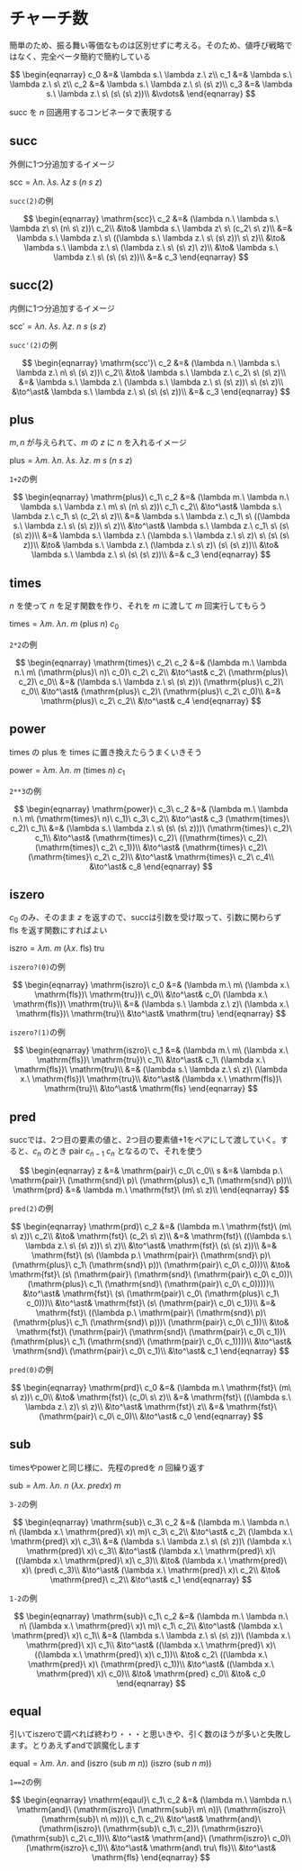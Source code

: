 # チャーチ数

簡単のため、振る舞い等価なものは区別せずに考える。そのため、値呼び戦略ではなく、完全ベータ簡約で簡約している

$$
\begin{eqnarray}
c_0 &=& \lambda s.\ \lambda z.\ z\\
c_1 &=& \lambda s.\ \lambda z.\ s\ z\\
c_2 &=& \lambda s.\ \lambda z.\ s\ (s\ z)\\
c_3 &=& \lambda s.\ \lambda z.\ s\ (s\ (s\ z))\\
&\vdots&
\end{eqnarray}
$$

$\mathrm{succ}$ を $n$ 回適用するコンビネータで表現する

## succ

外側に1つ分追加するイメージ

$\mathrm{scc} = \lambda n.\ \lambda s.\ \lambda z\ s\ (n\ s\ z)$

`succ(2)`の例

$$
\begin{eqnarray}
\mathrm{scc}\ c_2
&=& (\lambda n.\ \lambda s.\ \lambda z\ s\ (n\ s\ z))\ c_2\\
&\to& \lambda s.\ \lambda z\ s\ (c_2\ s\ z)\\
&=& \lambda s.\ \lambda z.\ s\ ((\lambda s.\ \lambda z.\ s\ (s\ z))\ s\ z)\\
&\to& \lambda s.\ \lambda z.\ s\ (\lambda z.\ s\ (s\ z)\ z)\\
&\to& \lambda s.\ \lambda z.\ s\ (s\ (s\ z))\\
&=& c_3
\end{eqnarray}
$$

## succ(2)

内側に1つ分追加するイメージ

$\mathrm{scc'} = \lambda n.\ \lambda s.\ \lambda z.\ n\ s\ (s\ z)$

`succ'(2)`の例

$$
\begin{eqnarray}
\mathrm{scc'}\ c_2
&=& (\lambda n.\ \lambda s.\ \lambda z.\ n\ s\ (s\ z))\ c_2\\
&\to& \lambda s.\ \lambda z.\ c_2\ s\ (s\ z)\\
&=& \lambda s.\ \lambda z.\ (\lambda s.\ \lambda z.\ s\ (s\ z))\ s\ (s\ z)\\
&\to^\ast& \lambda s.\ \lambda z.\ s\ (s\ (s\ z))\\
&=& c_3
\end{eqnarray}
$$

## plus

$m, n$ が与えられて、$m$ の $z$ に $n$ を入れるイメージ

$\mathrm{plus} = \lambda m.\ \lambda n.\ \lambda s.\ \lambda z.\ m\ s\ (n\ s\ z)$

`1+2`の例

$$
\begin{eqnarray}
\mathrm{plus}\ c_1\ c_2
&=& (\lambda m.\ \lambda n.\ \lambda s.\ \lambda z.\ m\ s\ (n\ s\ z))\ c_1\ c_2\\
&\to^\ast& \lambda s.\ \lambda z.\ c_1\ s\ (c_2\ s\ z)\\
&=& \lambda s.\ \lambda z.\ c_1\ s\ ((\lambda s.\ \lambda z.\ s\ (s\ z))\ s\ z)\\
&\to^\ast& \lambda s.\ \lambda z.\ c_1\ s\ (s\ (s\ z))\\
&=&  \lambda s.\ \lambda z.\ (\lambda s.\ \lambda z.\ s\ z)\ s\ (s\ (s\ z))\\
&\to& \lambda s.\ \lambda z.\ (\lambda z.\ s\ z)\ (s\ (s\ z))\\
&\to& \lambda s.\ \lambda z.\ s\ (s\ (s\ z))\\
&=& c_3
\end{eqnarray}
$$

## times

$n$ を使って $n$ を足す関数を作り、それを $m$ に渡して $m$ 回実行してもらう

$\mathrm{times} = \lambda m.\ \lambda n.\ m\ (\mathrm{plus}\ n)\ c_0$

`2*2`の例

$$
\begin{eqnarray}
\mathrm{times}\ c_2\ c_2
&=& (\lambda m.\ \lambda n.\ m\ (\mathrm{plus}\ n)\  c_0)\ c_2\ c_2\\
&\to^\ast& c_2\ (\mathrm{plus}\ c_2)\ c_0\\
&=& (\lambda s.\ \lambda z.\ s\ (s\ z))\ (\mathrm{plus}\ c_2)\ c_0\\
&\to^\ast& (\mathrm{plus}\ c_2)\ (\mathrm{plus}\ c_2\ c_0)\\
&=& \mathrm{plus}\ c_2\ c_2\\
&\to^\ast& c_4
\end{eqnarray}
$$

## power

$\mathrm{times}$ の $\mathrm{plus}$ を $\mathrm{times}$ に置き換えたらうまくいきそう

$\mathrm{power} = \lambda m.\ \lambda n.\ m\ (\mathrm{times}\ n)\ c_1$

`2**3`の例

$$
\begin{eqnarray}
\mathrm{power}\ c_3\ c_2
&=& (\lambda m.\ \lambda n.\ m\ (\mathrm{times}\ n)\ c_1)\ c_3\ c_2\\
&\to^\ast& c_3 (\mathrm{times}\ c_2)\ c_1\\
&=& (\lambda s.\ \lambda z.\ s\ (s\ (s\ z)))\ (\mathrm{times}\ c_2)\ c_1\\
&\to^\ast& (\mathrm{times}\ c_2)\ ((\mathrm{times}\ c_2)\ (\mathrm{times}\ c_2\ c_1))\\
&\to^\ast& (\mathrm{times}\ c_2)\ (\mathrm{times}\ c_2\ c_2)\\
&\to^\ast& \mathrm{times}\ c_2\ c_4\\
&\to^\ast& c_8
\end{eqnarray}
$$

## iszero

$c_0$ のみ、そのまま $z$ を返すので、succは引数を受け取って、引数に関わらず $\mathrm{fls}$ を返す関数にすればよい

$\mathrm{iszro} = \lambda m.\ m\ (\lambda x.\ \mathrm{fls})\ \mathrm{tru}$

`iszero?(0)`の例

$$
\begin{eqnarray}
\mathrm{iszro}\ c_0
&=& (\lambda m.\ m\ (\lambda x.\ \mathrm{fls})\ \mathrm{tru})\ c_0\\
&\to^\ast& c_0\ (\lambda x.\ \mathrm{fls})\ \mathrm{tru}\\
&=& (\lambda s.\ \lambda z.\ z)\ (\lambda x.\ \mathrm{fls})\ \mathrm{tru}\\
&\to^\ast& \mathrm{tru}
\end{eqnarray}
$$

`iszero?(1)`の例

$$
\begin{eqnarray}
\mathrm{iszro}\ c_1
&=& (\lambda m.\ m\ (\lambda x.\ \mathrm{fls})\ \mathrm{tru})\ c_1\\
&\to^\ast& c_1\ (\lambda x.\ \mathrm{fls})\ \mathrm{tru}\\
&=& (\lambda s.\ \lambda z.\ s\ z)\ (\lambda x.\ \mathrm{fls})\ \mathrm{tru}\\
&\to^\ast& (\lambda x.\ \mathrm{fls})\ \mathrm{tru}\\
&\to^\ast& \mathrm{fls}
\end{eqnarray}
$$

## pred

succでは、2つ目の要素の値と、2つ目の要素値+1をペアにして渡していく。すると、$c_n$ のとき $\mathrm{pair}\ c_{n-1}\ c_n$ となるので、それを使う

$$
\begin{eqnarray}
z &=& \mathrm{pair}\ c_0\ c_0\\
s &=& \lambda p.\ \mathrm{pair}\ (\mathrm{snd}\ p)\ (\mathrm{plus}\ c_1\ (\mathrm{snd}\ p))\\
\mathrm{prd} &=& \lambda m.\ \mathrm{fst}\ (m\ s\ z)\\
\end{eqnarray}
$$

`pred(2)`の例

$$
\begin{eqnarray}
\mathrm{prd}\ c_2
&=& (\lambda m.\ \mathrm{fst}\ (m\ s\ z))\ c_2\\
&\to& \mathrm{fst}\ (c_2\ s\ z)\\
&=& \mathrm{fst}\ ((\lambda s.\ \lambda z.\ s\ (s\ z))\ s\ z)\\
&\to^\ast& \mathrm{fst}\ (s\ (s\ z))\\
&=& \mathrm{fst}\ (s\ (\lambda p.\ \mathrm{pair}\ (\mathrm{snd}\ p)\ (\mathrm{plus}\ c_1\ (\mathrm{snd}\ p))\ (\mathrm{pair}\ c_0\ c_0)))\\
&\to& \mathrm{fst}\ (s\ (\mathrm{pair}\ (\mathrm{snd}\ (\mathrm{pair}\ c_0\ c_0))\ (\mathrm{plus}\ c_1\ (\mathrm{snd}\ (\mathrm{pair}\ c_0\ c_0)))))\\
&\to^\ast& \mathrm{fst}\ (s\ (\mathrm{pair}\ c_0\ (\mathrm{plus}\ c_1\ c_0)))\\
&\to^\ast& \mathrm{fst}\ (s\ (\mathrm{pair}\ c_0\ c_1))\\
&=& \mathrm{fst}\ ((\lambda p.\ \mathrm{pair}\ (\mathrm{snd}\ p)\ (\mathrm{plus}\ c_1\ (\mathrm{snd}\ p)))\ (\mathrm{pair}\ c_0\ c_1))\\
&\to& \mathrm{fst}\ (\mathrm{pair}\ (\mathrm{snd}\ (\mathrm{pair}\ c_0\ c_1))\ (\mathrm{plus}\ c_1\ (\mathrm{snd}\ (\mathrm{pair}\ c_0\ c_1))))\\
&\to^\ast& \mathrm{snd}\ (\mathrm{pair}\ c_0\ c_1)\\
&\to^\ast& c_1
\end{eqnarray}
$$

`pred(0)`の例

$$
\begin{eqnarray}
\mathrm{prd}\ c_0
&=& (\lambda m.\ \mathrm{fst}\ (m\ s\ z))\ c_0\\
&\to& \mathrm{fst}\ (c_0\ s\ z)\\
&=& \mathrm{fst}\ ((\lambda s.\ \lambda z.\ z)\ s\ z)\\
&\to^\ast& \mathrm{fst}\ z\\
&=& \mathrm{fst}\ (\mathrm{pair}\ c_0\ c_0)\\
&\to^\ast& c_0
\end{eqnarray}
$$

## sub

timesやpowerと同じ様に、先程のpredを $n$ 回繰り返す

$\mathrm{sub} = \lambda m.\ \lambda n.\ n\ (\lambda x.\ pred x)\ m$

`3-2`の例

$$
\begin{eqnarray}
\mathrm{sub}\ c_3\ c_2
&=& (\lambda m.\ \lambda n.\ n\ (\lambda x.\ \mathrm{pred}\ x)\ m)\ c_3\ c_2\\
&\to^\ast& c_2\ (\lambda x.\ \mathrm{pred}\ x)\ c_3\\
&=& (\lambda s.\ \lambda z.\ s\ (s\ z))\ (\lambda x.\ \mathrm{pred}\ x)\ c_3\\
&\to^\ast& (\lambda x.\ \mathrm{pred}\ x)\ ((\lambda x.\ \mathrm{pred}\ x)\ c_3)\\
&\to& (\lambda x.\ \mathrm{pred}\ x)\ (pred\ c_3)\\
&\to^\ast& (\lambda x.\ \mathrm{pred}\ x)\ c_2\\
&\to& \mathrm{pred}\ c_2\\
&\to^\ast& c_1
\end{eqnarray}
$$

`1-2`の例

$$
\begin{eqnarray}
\mathrm{sub}\ c_1\ c_2
&=& (\lambda m.\ \lambda n.\ n\ (\lambda x.\ \mathrm{pred}\ x)\ m)\ c_1\ c_2\\
&\to^\ast& (\lambda x.\ \mathrm{pred}\ x)\ c_1\\
&=& (\lambda s.\ \lambda z.\ s\ (s\ z))\ (\lambda x.\ \mathrm{pred}\ x)\ c_1\\
&\to^\ast& ((\lambda x.\ \mathrm{pred}\ x)\ ((\lambda x.\ \mathrm{pred}\ x)\ c_1))\\
&\to& c_2\ ((\lambda x.\ \mathrm{pred}\ x)\ (\mathrm{pred}\ c_1))\\
&\to^\ast& ((\lambda x.\ \mathrm{pred}\ x)\ c_0)\\
&\to& \mathrm{pred} c_0\\
&\to& c_0
\end{eqnarray}
$$

## equal

引いてiszeroで調べれば終わり・・・と思いきや、引く数のほうが多いと失敗します。とりあえずandで誤魔化します

$\mathrm{equal} = \lambda m.\ \lambda n.\ \mathrm{and}\ (\mathrm{iszro}\ (\mathrm{sub}\ m\ n))\ (\mathrm{iszro}\ (\mathrm{sub}\ n\ m))$

`1==2`の例

$$
\begin{eqnarray}
\mathrm{eqaul}\ c_1\ c_2
&=& (\lambda m.\ \lambda n.\ \mathrm{and}\ (\mathrm{iszro}\ (\mathrm{sub}\ m\ n))\ (\mathrm{iszro}\ (\mathrm{sub}\ n\ m)))\ c_1\ c_2\\
&\to^\ast& \mathrm{and}\ (\mathrm{iszro}\ (\mathrm{sub}\ c_1\ c_2))\ (\mathrm{iszro}\ (\mathrm{sub}\ c_2\ c_1))\\
&\to^\ast& \mathrm{and}\ (\mathrm{iszro}\ c_0)\ (\mathrm{iszro}\ c_1)\\
&\to^\ast& \mathrm{and\ tru\ fls}\\
&\to^\ast& \mathrm{fls}
\end{eqnarray}
$$
